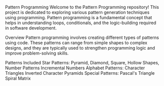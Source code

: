 Pattern Programming
Welcome to the Pattern Programming repository! This project is dedicated to exploring various pattern generation techniques using programming. Pattern programming is a fundamental concept that helps in understanding loops, conditionals, and the logic-building required in software development.

Overview
Pattern programming involves creating different types of patterns using code. These patterns can range from simple shapes to complex designs, and they are typically used to strengthen programming logic and improve problem-solving skills.

Patterns Included
Star Patterns:
Pyramid,
Diamond,
Square,
Hollow Shapes,
Number Patterns
Incremental Numbers
Alphabet Patterns:
Character Triangles
Inverted Character Pyramids
Special Patterns:
Pascal's Triangle
Spiral Matrix
